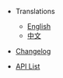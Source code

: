 * Translations
  * [English](/en-us/)
  * [中文](/zh-cn/)

* [Changelog](CHANGELOG.md)

* [API List](https://turbox3d.github.io/turbox-type-doc/)
